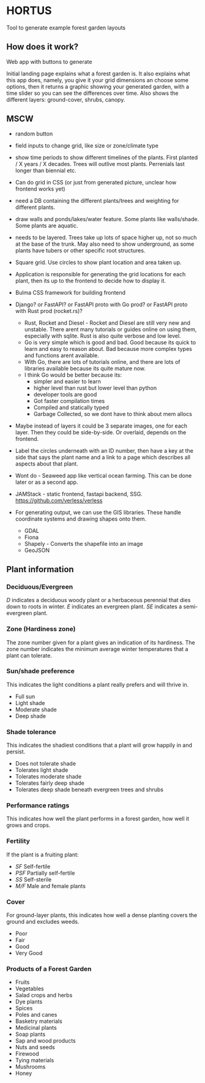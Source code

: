 # HORTUS 

Tool to generate example forest garden layouts


## How does it work?

Web app with buttons to generate

Initial landing page explains what a forest garden is. It also explains what this app does, namely, you give it your grid dimensions an choose some options, then it returns a graphic showing your generated garden, with a time slider so you can see the differences over time. Also shows the different layers: ground-cover, shrubs, canopy.


## MSCW

- random button
- field inputs to change grid, like size or zone/climate type
- show time periods to show different timelines of the plants. First planted / X years / X decades. Trees will outlive most plants. Perrenials last longer than biennial etc.
- Can do grid in CSS (or just from generated picture, unclear how frontend works yet)
- need a DB containing the different plants/trees and weighting for different plants.
- draw walls and ponds/lakes/water feature. Some plants like walls/shade. Some plants are aquatic.
- needs to be layered. Trees take up lots of space higher up, not so much at the base of the trunk. May also need to show underground, as some plants have tubers or other specific root structures.
- Square grid. Use circles to show plant location and area taken up.
- Application is responsible for generating the grid locations for each plant, then its up to the frontend to decide how to display it.
- Bulma CSS framework for building frontend
- Django? or FastAPI? or FastAPI proto with Go prod? or FastAPI proto with Rust prod (rocket.rs)?
    - Rust, Rocket and Diesel - Rocket and Diesel are still very new and unstable. There arent many tutorials or guides online on using them, especially with sqlite. Rust is also quite verbose and low level.
    - Go is very simple which is good and bad. Good because its quick to learn and easy to reason about. Bad because more complex types and functions arent available. 
    - With Go, there are lots of tutorials online, and there are lots of libraries available because its quite mature now.
    - I think Go would be better because its:
        - simpler and easier to learn
        - higher level than rust but lower level than python
        - developer tools are good
        - Got faster compilation times
        - Compiled and statically typed
        - Garbage Collected, so we dont have to think about mem allocs

- Maybe instead of layers it could be 3 separate images, one for each layer. Then they could be side-by-side. Or overlaid, depends on the frontend.
- Label the circles underneath with an ID number, then have a key at the side that says the plant name and a link to a page which describes all aspects about that plant.
- Wont do - Seaweed app like vertical ocean farming. This can be done later or as a second app.
- JAMStack - static frontend, fastapi backend, SSG. https://github.com/verless/verless
- For generating output, we can use the GIS libraries. These handle coordinate systems and drawing shapes onto them.
    - GDAL
    - Fiona
    - Shapely - Converts the shapefile into an image
    - GeoJSON



## Plant information

### Deciduous/Evergreen
*D* indicates a deciduous woody plant or a herbaceous perennial that dies down to roots in winter. *E* indicates an evergreen plant. *SE* indicates a semi-evergreen plant.
### Zone (Hardiness zone)
The zone number given for a plant gives an indication of its hardiness. The zone number indicates the minimum average winter temperatures that a plant can tolerate.

### Sun/shade preference
This indicates the light conditions a plant really prefers and will thrive in.

- Full sun
- Light shade
- Moderate shade
- Deep shade

### Shade tolerance
This indicates the shadiest conditions that a plant will grow happily in and persist.

- Does not tolerate shade
- Tolerates light shade
- Tolerates moderate shade
- Tolerates fairly deep shade
- Tolerates deep shade beneath evergreen trees and shrubs

### Performance ratings
This indicates how well the plant performs in a forest garden, how well it grows and crops.

### Fertility
If the plant is a fruiting plant:

- *SF* Self-fertile
- *PSF* Partially self-fertile
- *SS* Self-sterile
- *M/F* Male and female plants

### Cover
For ground-layer plants, this indicates how well a dense planting covers the ground and excludes weeds.

- Poor
- Fair
- Good
- Very Good

### Products of a Forest Garden

- Fruits
- Vegetables
- Salad crops and herbs
- Dye plants
- Spices
- Poles and canes
- Basketry materials
- Medicinal plants
- Soap plants
- Sap and wood products
- Nuts and seeds
- Firewood
- Tying materials
- Mushrooms
- Honey
